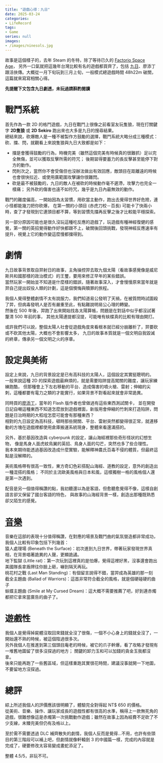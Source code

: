 ```yaml
---
title: "遊戲心得：九日"
date: 2025-03-24
categories:
- LifeRecord
tags:
- Game
series: null
images:
- /images/ninesols.jpg
---
```


故事是這個樣子的，去年 Steam 的冬特，除了等待已久的 [Factorio Space Age](https://store.steampowered.com/app/645390/Factorio_Space_Age/)，
另外一口氣就把這幾年台灣比較有名的遊戲都買齊了，包括 [九日](https://store.steampowered.com/app/1809540)、廖添丁跟活俠傳。大概從一月下旬玩到三月上旬，一般模式總遊戲時間 48h22m 破關，這篇就來寫寫相關心得。
<!--more-->

**先提醒下文包含九日劇透，未玩過請斟酌閱讀**


# 戰鬥系統
首先作為一款 2D 的格鬥遊戲，九日在戰鬥上很像之前看室友玩隻狼，現在打關鍵字 **2D隻狼** 或 **2D Sekiro** 跑出來也大多是九日的搜尋結果。  
總結來說，砍爆敵人是一種不被製作方鼓勵的選擇，戰鬥系統大略分成三種模式：砍、擋、閃，就觀看上來說隻狼與九日大致都是如下：
* 擋是會獲得鼓勵的行為，時機完美（雖然這個完美有時候真的很難抓）足以完全無傷，並可以獲取反擊所需的符咒；
後期習得要蓄力的長反擊甚至能停下對方的動作。
* 閃則次之，當然你不會受傷但也沒辦法做出有效回應，敵頭目在距離遠的時候也會很快拉近、或使用廣範圍攻擊讓你很難閃。
* 砍是最不被鼓勵的，九日的敵人在被砍的時候動作毫不遲滯，攻擊力也完全一樣痛；
另外砍的傷害也遠不如符咒，幾乎是九日內最無效的動作。

戰鬥的難度偏高，一開始因為太習慣，用砍當主動作，跑出去覺得世界好危險，連小怪都能幾刀把你砍爆，
在第一關的小頭目 (赤虎刀校－百長) 可能卡了快兩小時，查了才發現到它連頭目都不算，等到習慣先擋再反擊之後才比較能平穩探索。  

另一部分原因可能也是很久沒玩這種吃反應的遊戲了，玩遊戲有種神經復健的感覺，第一關的英招覺得動作好快都跟不上，破關後回頭挑戰，發現神經反應速率有提升，視覺上它的動作變這麼慢都擋得到。

# 劇情

九日故事背景取自羿射日的故事，主角操控羿去取九個太陽（看故事感覺像是威尼斯共和國那樣的政治模式）的王璽，要用來修正早年的某些錯誤。  
當然玩家一開始並不知道是什麼樣的錯誤，隨著故事深入，才會慢慢原來當年就是羿自己提出奴役人類的計劃，這是個懊悔與贖罪的旅程。  

我個人覺得整體劇情不太有說服力，我們知道易公發明了天禍，在被質問時試圖殺了羿，但病毒發明人是否有嚴重至此，有點難說明易公心理的轉變。  
然後在 500 年後，羿跑了出來開始找各太陽算帳，問題是在對話中似乎都沒試著釐清 500 年前的事，
其他太陽連提都沒提，可能唯有蚨蝶真的比較有理由開打。

或許我們可以說，整個太陽人社會從遊戲角度來看根本就已經分崩離析了，羿要砍或不砍其他太陽，大概也不會影響太多，
九日的故事本質就是一個文明自我毀滅的終章，傳承另一個文明之火的序章。

# 設定與美術

設定上來說，九日的背景設定是已有高科技的太陽人，這個設定其實挺聰明的。  
一般來說這種 2D 的探索遊戲最麻煩的，就是需要陷阱提高闖關的難度，讓玩家練練跑酷，
但那種會上下左右移動的平台、造成傷害的噴火槍、雷射；伸縮的尖刺，這種都要有電力之類的才能實行，如果背景不對看起來就會非常詭異。

同時買的[廖添丁](https://store.steampowered.com/app/1406850/)，當年的 Flash 版作者也曾做過有這些東西測試關卡，
並在開發日記自嘲這種東西不知道怎麼放到遊戲裡面，新版用會伸縮的竹刺來打造陷阱，問題是日治時期的大稻埕怎麼可能會有那種東西？  
相對的九日設定為高科技，頓時那些開關、平台、雷射突然都變得很正常，就連移動的方塊在遊戲裡都使用倉庫搬運系統現身，整體來看還滿搭的。

另外，基於基因改造與 cyberpunk 的設定，讓山海經裡那些奇形怪狀的幻想生物，
像是馬身人面虎紋鳥翼的英招、鳥身人面的勾芒，突然也多了些合理性。  
我本來期待能透過基因改造成什麼實驗，能解釋神農氏百毒不侵的體質，但最終這點是沒解釋的。

美術風格帶有很高一致性，東方奇幻色彩搭配山海經、道教的設定，意外的創造出一種混搭的風格；
不同於主流歐美風格與日本和風，這樣獨樹一格的風格個人還是第一次遇到。  

配音是另一個值得稱讚的點，我初聽還以為是客語，但愈聽愈覺得不像，這樣自創語言卻又保留了國台客語的特色，
與故事的山海經背景一樣，創造出那種既熟悉卻又陌生的感覺。

# [音樂](https://ninesols.fandom.com/wiki/Nine_Sols_Original_Soundtrack)

音樂在這部的表現十分值得稱讚，在對應的場景及戰鬥曲的氣氛營造都非常成功，我個人比較有印象包括下列幾首：  
猿人處理場 (Beneath the Surface)：初次進到九日世界，帶著玩家發現世界真相，在背景唱著詭異的人聲，更顯詭譎。  
地下監獄 (Little rat)：第一次玩到這裡真的是怕爆，覺得這裡好黑，沒事還會跑出美國隊長拿盾牌往你臉上砸，嚇到隔天再玩。  
桃花村之戰 (Last Man Standing)：有個留言說得不錯，當羿成為英雄的那一刻  
截全主題曲 (Ballad of Warriors)：這首非常符合截全的風格，就是個硬碰硬的曲子  
蚨蝶主題曲 (Smile at My Cursed Dream)：這大概不需要推薦了吧，好到連赤燭都把它拿來當廣告的曲子了。  

# 遊戲性

我個人是覺得掉屍體沒取回來錢就全沒了很傷，一個不小心身上的錢就全沒了，一開始還不熟的時候，被這個陰過很多次。  
另外我個人在推進到第三個頭目庵老的時候，被它的爪子幹爆，看了攻略才發現有一堆舊地圖留了很多沒探過的地方；
關鍵的卸力玉和可以加錢的貪金玉我都沒拿。  
後來只能再跑了一些舊區域，但這樣重跑其實很花時間，建議沒事就開一下地圖，不要留地方沒探過。

# 總評

綜上所述我個人的評價應該很明顯了，體驗完全對得起 NT$ 650 的價格。  
從美術、音樂、操作、讓玩家成長的遊戲性都有很高的水準，稱得上一款無死角的遊戲，很難想像這是赤燭第一次挑戰動作遊戲；雖然在故事上因為經費不足砍了不少支線，未臻完美但仍有及格以上。

至於需不需要透過 DLC 補齊散失的劇情，我個人反而是覺得…不用，也許有些頭目的第三階段可以補上吧，但劇情就像軒轅劍 3 的中國篇一樣，完成的內容就是完成了，硬要修改太容易變成畫蛇添足了。

整體 4.5/5，非玩不可。

<!-- your comment text

# 頭目戰：

下面就隨便記一下打各頭目的心得，如果未來還有需要可以當參考，但我個人目前是沒有想要再玩一次啦。
就難度上來說（對我想不開去玩了一般模式而不是劇情模式），體感上其實有點像早年在玩<東方 Project>，各頭目應該都花了 3-4 小時，熟練之後失誤減少就能突然打過。

## 英招

新手格擋教學，如上所述這款遊戲就是要你擋。
因為場地有侷限性，剛拿到的卸力玉應該能發揮得很好；紅閃攻擊這時還沒方法對付，就乖乖的閃吧。

## 勾芒

我是先存錢，錢夠了之後把算力加到四，配定身跟群攻兩顆玉，定身能在貼符的時候讓他們不要動，減少被摸的機會；群攻可以一次貼兩隻小怪甚至把勾芒也貼到。

## 庵老

配卸力玉減少被爪子敲到撞雷射，刺蝟玉加減扣一點敵人血幹翻爪子；弓箭用破雷箭，在它爪子被自己打到的時候，可以射出去多扣它一點血。
剩下的就是耐心格擋找時間貼符。

## 康回

裝備穿雲箭，配加速乾坤劍集氣的玉用來對付召喚的美國隊長，另外一顆我忘了。
美國隊長要出來的時候基本就是一下乾坤劍配貼符，再砍個幾下之後它就會縮回去了；另外這關兩次駭入的 code 會重複，打久了就是秒駭入，我會先駭右邊那個，因為發現我站左邊對付右邊來的攻擊比較順手。

我個人是覺得勾芒跟康回的體驗都比較差一點，場面太亂了，變成練反應或開弓箭橫掃全場，而不是去抓敵人攻擊的節奏。

## 截全

跟庵老一樣是刺蝟玉配卸力玉，反正他就是一直普攻，擋得好就是一直扣他血，卸力以免一直被打退掉到場地外。
弓箭用可破防護罩的穿雲箭，他如果開防護罩補血，乾坤劍來不及蓄力的話就用弓箭直接射爆。

## 蚨蝶：

這個應該是數一數二難的 boss 了。
一階讓你熟悉攻擊方式。
二階段難的是三個分身每個都要摸一下才知道要不要繼續。
三階段難的是七個分身，攻擊會如潮水般湧來。

分析後我是帶化傷玉跟速藥，因為攻擊頻率很高，用速藥爭取時間回血，另外很難真的無傷，帶化傷多換一些內傷；符咒帶<一氣貫通>，只要在真身上貼到符，分身就會全部消失，所以貼上符就不怕攻擊可以爭取最大傷害。
最麻煩的還是三階段的元氣玉…，不會閃的話就去看 youtube 別人怎麼閃的吧，我現在還是閃不好，只能在他開大之前打血回滿祈禱閃得掉，就算閃不掉也不會直接死。

## 姬

姬其實沒有很難（相比蚨蝶），查了一下好像很多人覺得他被改弱了，體感上也真的是這個樣子，知道怎麼躲黑洞之後剩下的一切好說，專心躲箭就可以了。

## 伏羲女媧

這關的難點是節奏，伏羲出手的頻率不高（但都是大範圍的，所以一定要擋），在前面經歷了截全、蚨蝶跟姬，習慣打快之後會抓不到攻擊的拍點。
另外二階段女媧召喚的蛇有點煩，我一樣是帶卸力以免撞到蛇，另外從 youtube 知道一個模式只要躲到場邊就行了

## 易公
和上面的伏羲女禍相反，易公算是<世界愈快 心則慢> 的代表，反正一直擋，擋到他終於露破綻，貼符配<行雲流水>，貼了符就繼續龜。
我是用標準打法，刺蝟玉/奉還玉/神手玉/速藥玉，還有一個借力玉但那沒用，我不會用乾坤劍，配神手玉用無量擋居合三刀滿有用的，可以打出大量的傷害，值得練一下。

-->
